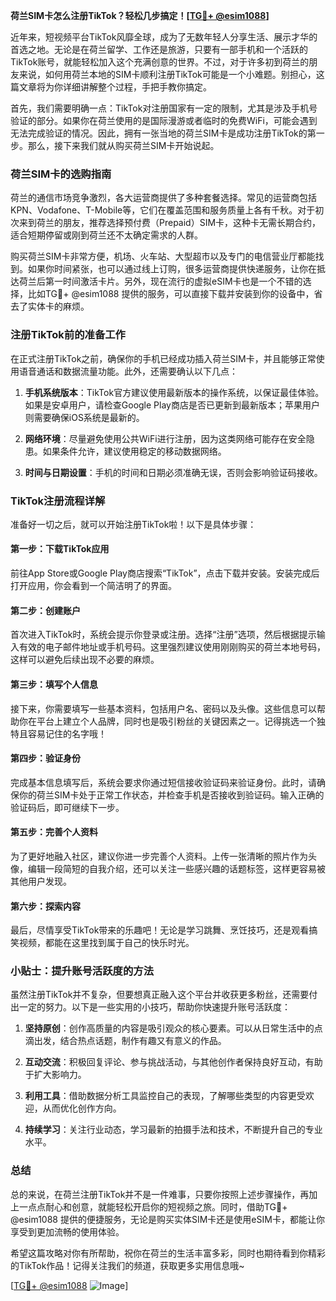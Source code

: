 **荷兰SIM卡怎么注册TikTok？轻松几步搞定！[[TG💪+ @esim1088](https://t.me/s/esim1088)]**

近年来，短视频平台TikTok风靡全球，成为了无数年轻人分享生活、展示才华的首选之地。无论是在荷兰留学、工作还是旅游，只要有一部手机和一个活跃的TikTok账号，就能轻松加入这个充满创意的世界。不过，对于许多初到荷兰的朋友来说，如何用荷兰本地的SIM卡顺利注册TikTok可能是一个小难题。别担心，这篇文章将为你详细讲解整个过程，手把手教你搞定。

首先，我们需要明确一点：TikTok对注册国家有一定的限制，尤其是涉及手机号验证的部分。如果你在荷兰使用的是国际漫游或者临时的免费WiFi，可能会遇到无法完成验证的情况。因此，拥有一张当地的荷兰SIM卡是成功注册TikTok的第一步。那么，接下来我们就从购买荷兰SIM卡开始说起。

### 荷兰SIM卡的选购指南

荷兰的通信市场竞争激烈，各大运营商提供了多种套餐选择。常见的运营商包括KPN、Vodafone、T-Mobile等，它们在覆盖范围和服务质量上各有千秋。对于初次来到荷兰的朋友，推荐选择预付费（Prepaid）SIM卡，这种卡无需长期合约，适合短期停留或刚到荷兰还不太确定需求的人群。

购买荷兰SIM卡非常方便，机场、火车站、大型超市以及专门的电信营业厅都能找到。如果你时间紧张，也可以通过线上订购，很多运营商提供快递服务，让你在抵达荷兰后第一时间激活卡片。另外，现在流行的虚拟eSIM卡也是一个不错的选择，比如TG💪+ @esim1088 提供的服务，可以直接下载并安装到你的设备中，省去了实体卡的麻烦。

### 注册TikTok前的准备工作

在正式注册TikTok之前，确保你的手机已经成功插入荷兰SIM卡，并且能够正常使用语音通话和数据流量功能。此外，还需要确认以下几点：

1. **手机系统版本**：TikTok官方建议使用最新版本的操作系统，以保证最佳体验。如果是安卓用户，请检查Google Play商店是否已更新到最新版本；苹果用户则需要确保iOS系统是最新的。
   
2. **网络环境**：尽量避免使用公共WiFi进行注册，因为这类网络可能存在安全隐患。如果条件允许，建议使用稳定的移动数据网络。

3. **时间与日期设置**：手机的时间和日期必须准确无误，否则会影响验证码接收。

### TikTok注册流程详解

准备好一切之后，就可以开始注册TikTok啦！以下是具体步骤：

#### 第一步：下载TikTok应用
前往App Store或Google Play商店搜索“TikTok”，点击下载并安装。安装完成后打开应用，你会看到一个简洁明了的界面。

#### 第二步：创建账户
首次进入TikTok时，系统会提示你登录或注册。选择“注册”选项，然后根据提示输入有效的电子邮件地址或手机号码。这里强烈建议使用刚刚购买的荷兰本地号码，这样可以避免后续出现不必要的麻烦。

#### 第三步：填写个人信息
接下来，你需要填写一些基本资料，包括用户名、密码以及头像。这些信息可以帮助你在平台上建立个人品牌，同时也是吸引粉丝的关键因素之一。记得挑选一个独特且容易记住的名字哦！

#### 第四步：验证身份
完成基本信息填写后，系统会要求你通过短信接收验证码来验证身份。此时，请确保你的荷兰SIM卡处于正常工作状态，并检查手机是否接收到验证码。输入正确的验证码后，即可继续下一步。

#### 第五步：完善个人资料
为了更好地融入社区，建议你进一步完善个人资料。上传一张清晰的照片作为头像，编辑一段简短的自我介绍，还可以关注一些感兴趣的话题标签，这样更容易被其他用户发现。

#### 第六步：探索内容
最后，尽情享受TikTok带来的乐趣吧！无论是学习跳舞、烹饪技巧，还是观看搞笑视频，都能在这里找到属于自己的快乐时光。

### 小贴士：提升账号活跃度的方法

虽然注册TikTok并不复杂，但要想真正融入这个平台并收获更多粉丝，还需要付出一定的努力。以下是一些实用的小技巧，帮助你快速提升账号活跃度：

1. **坚持原创**：创作高质量的内容是吸引观众的核心要素。可以从日常生活中的点滴出发，结合热点话题，制作有趣又有意义的作品。
   
2. **互动交流**：积极回复评论、参与挑战活动，与其他创作者保持良好互动，有助于扩大影响力。

3. **利用工具**：借助数据分析工具监控自己的表现，了解哪些类型的内容更受欢迎，从而优化创作方向。

4. **持续学习**：关注行业动态，学习最新的拍摄手法和技术，不断提升自己的专业水平。

### 总结

总的来说，在荷兰注册TikTok并不是一件难事，只要你按照上述步骤操作，再加上一点点耐心和创意，就能轻松开启你的短视频之旅。同时，借助TG💪+ @esim1088 提供的便捷服务，无论是购买实体SIM卡还是使用eSIM卡，都能让你享受到更加流畅的使用体验。

希望这篇攻略对你有所帮助，祝你在荷兰的生活丰富多彩，同时也期待看到你精彩的TikTok作品！记得关注我们的频道，获取更多实用信息哦~

[[TG💪+ @esim1088](https://t.me/s/esim1088) ![Image](https://i.postimg.cc/4NQfJmqS/Snipaste-2025-05-13-00-14-12.png)]